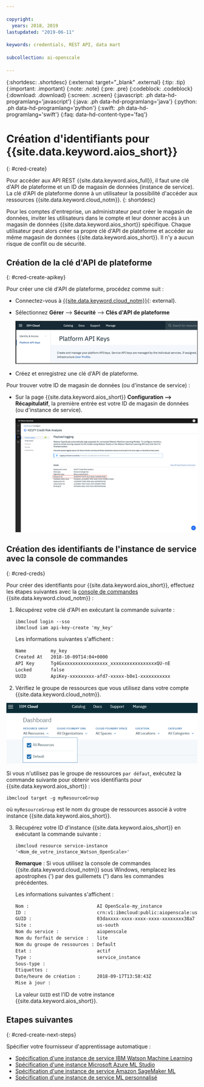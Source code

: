```yaml
---

copyright:
  years: 2018, 2019
lastupdated: "2019-06-11"

keywords: credentials, REST API, data mart

subcollection: ai-openscale

---
```


{:shortdesc: .shortdesc}
{:external: target="_blank" .external}
{:tip: .tip}
{:important: .important}
{:note: .note}
{:pre: .pre}
{:codeblock: .codeblock}
{:download: .download}
{:screen: .screen}
{:javascript: .ph data-hd-programlang='javascript'}
{:java: .ph data-hd-programlang='java'}
{:python: .ph data-hd-programlang='python'}
{:swift: .ph data-hd-programlang='swift'}
{:faq: data-hd-content-type='faq'}

# Création d'identifiants pour {{site.data.keyword.aios_short}}
{: #cred-create}

Pour accéder aux API REST {{site.data.keyword.aios_full}},
il faut une clé d'API de plateforme et un ID de magasin de données (instance de service). La clé d'API de plateforme donne à un utilisateur la possibilité d'accéder aux ressources {{site.data.keyword.cloud_notm}}.
{: shortdesc}

Pour les comptes d'entreprise,
un administrateur peut créer le magasin de données, inviter les utilisateurs dans le compte
et leur donner accès à un magasin de données {{site.data.keyword.aios_short}} spécifique. Chaque utilisateur peut alors créer sa propre clé d'API de plateforme et accéder au même magasin de données {{site.data.keyword.aios_short}}. Il n'y a aucun risque de conflit ou de sécurité.

## Création de la clé d'API de plateforme
{: #cred-create-apikey}

Pour créer une clé d'API de plateforme, procédez comme suit :

- Connectez-vous à [{{site.data.keyword.cloud_notm}}](https://{DomainName}){: external}.

- Sélectionnez **Gérer** --> **Sécurité** --> **Clés d'API de plateforme**

    ![Clés d'API de plateforme](images/cred-api-key.png)

- Créez et enregistrez une clé d'API de plateforme.

Pour trouver votre ID de magasin de données (ou d'instance de service) :

- Sur la page {{site.data.keyword.aios_short}} **Configuration --> Récapitulatif**,
la première entrée est votre ID de magasin de données (ou d'instance de service).

    ![ID de magasin de données](images/data-mart-id.png)

## Création des identifiants de l'instance de service avec la console de commandes
{: #cred-creds}

Pour créer des identifiants pour {{site.data.keyword.aios_short}},
effectuez les étapes suivantes avec la [console de commandes](/docs/cli?topic=cloud-cli-ibmcloud-cli) {{site.data.keyword.cloud_notm}} :

1. Récupérez votre clé d'API en exécutant la commande suivante :

    ```curl
    ibmcloud login --sso
    ibmcloud iam api-key-create 'my_key'
    ```

    Les informations suivantes s'affichent :

    ```bash
    Name         my_key
    Created At   2018-10-09T14:04+0000
    API Key      Tg4Gxxxxxxxxxxxxxxxxx_xxxxxxxxxxxxxxxxxQU-nE
    Locked       false
    UUID         ApiKey-xxxxxxxxx-afd7-xxxxx-b0e1-xxxxxxxxxxx
    ```
2. Vérifiez le groupe de ressources que vous utilisez dans votre compte {{site.data.keyword.cloud_notm}}.

  ![Groupe de ressources dans le cloud](images/cloud-resource.png)

  Si vous n'utilisez pas le groupe de ressources `par défaut`, exécutez la commande suivante pour obtenir vos identifiants pour {{site.data.keyword.aios_short}} :

   ```curl
   ibmcloud target -g myResourceGroup
   ```

  où `myResourceGroup` est le nom du groupe de ressources associé à votre instance {{site.data.keyword.aios_short}}.

3. Récupérez votre ID d'instance {{site.data.keyword.aios_short}} en exécutant la commande suivante :

    ```curl
    ibmcloud resource service-instance '<Nom_de_votre_instance_Watson_OpenScale>'
    ```
    **Remarque** :
Si vous utilisez la console de commandes {{site.data.keyword.cloud_notm}} sous Windows,
remplacez les apostrophes (') par des guillemets (") dans les commandes précédentes.

    Les informations suivantes s'affichent :

    ```bash
    Nom :                         AI OpenScale-my_instance
    ID :                          crn:v1:ibmcloud:public:aiopenscale:us-south:a/c2f2xxxxxxxxxxxx867::
    GUID :                        03daxxxx-xxxx-xxxx-xxxx-xxxxxxxx38a7
    Site :                        us-south
    Nom du service :              aiopenscale
    Nom du forfait de service :   lite
    Nom du groupe de ressources : Default
    Etat :                        actif
    Type :                        service_instance
    Sous-type :
    Etiquettes :
    Date/heure de création :      2018-09-17T13:58:43Z
    Mise à jour :
    ```

    La valeur `GUID` est l'ID de votre instance {{site.data.keyword.aios_short}}.
        
## Etapes suivantes
{: #cred-create-next-steps}

Spécifier votre fournisseur d'apprentissage automatique :

- [Spécification d'une instance de service IBM Watson Machine Learning](https://test.cloud.ibm.com/docs/services/ai-openscale?topic=ai-openscale-wml-connect)
- [Spécification d'une instance Microsoft Azure ML Studio](https://test.cloud.ibm.com/docs/services/ai-openscale?topic=ai-openscale-connect-azure)
- [Spécification d'une instance de service Amazon SageMaker ML](https://test.cloud.ibm.com/docs/services/ai-openscale?topic=ai-openscale-csm-connect)
- [Spécification d'une instance de service ML personnalisé](https://test.cloud.ibm.com/docs/services/ai-openscale?topic=ai-openscale-co-connect)
